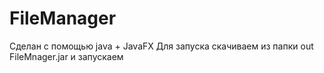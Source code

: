 # FileManager
Сделан с помощью java + JavaFX 
Для запуска скачиваем из папки out FileMnager.jar и запускаем 
